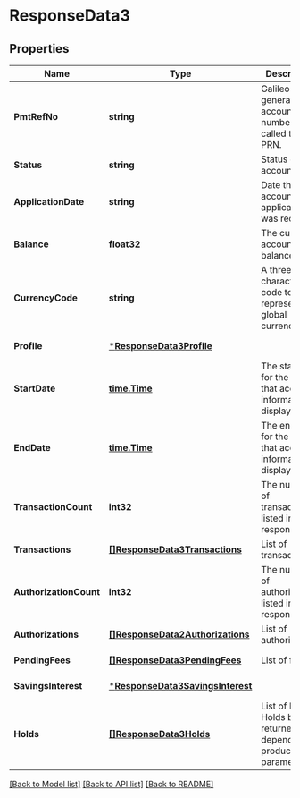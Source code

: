 # ResponseData3

## Properties
Name | Type | Description | Notes
------------ | ------------- | ------------- | -------------
**PmtRefNo** | **string** | Galileo-generated account number. Also called the PRN. | [default to null]
**Status** | **string** | Status of the account | [default to null]
**ApplicationDate** | **string** | Date the account application was received | [default to null]
**Balance** | **float32** | The current account balance | [default to null]
**CurrencyCode** | **string** | A three-character code to represent global currencies | [default to null]
**Profile** | [***ResponseData3Profile**](ResponseData3_profile.md) |  | [default to null]
**StartDate** | [**time.Time**](time.Time.md) | The start date for the range that account information is displayed | [default to null]
**EndDate** | [**time.Time**](time.Time.md) | The end date for the range that account information is displayed | [default to null]
**TransactionCount** | **int32** | The number of transactions listed in the response | [default to null]
**Transactions** | [**[]ResponseData3Transactions**](ResponseData3_transactions.md) | List of transactions | [default to null]
**AuthorizationCount** | **int32** | The number of authorizations listed in the response | [default to null]
**Authorizations** | [**[]ResponseData2Authorizations**](ResponseData2_authorizations.md) | List of authorizations | [default to null]
**PendingFees** | [**[]ResponseData3PendingFees**](ResponseData3_pending_fees.md) | List of fees | [default to null]
**SavingsInterest** | [***ResponseData3SavingsInterest**](ResponseData3_savings_interest.md) |  | [default to null]
**Holds** | [**[]ResponseData3Holds**](ResponseData3_holds.md) | List of holds. Holds being returned are dependant on product parameters | [optional] [default to null]

[[Back to Model list]](../README.md#documentation-for-models) [[Back to API list]](../README.md#documentation-for-api-endpoints) [[Back to README]](../README.md)

